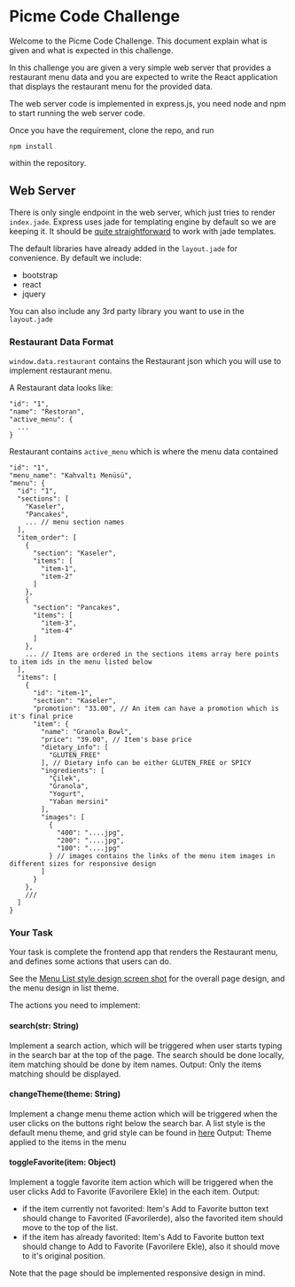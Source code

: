 # Picme Code Challenge
Welcome to the Picme Code Challenge. This document explain what is given and
what is expected in this challenge.

In this challenge you are given a very simple web server that provides a
restaurant menu data and you are expected to write the React application that
displays the restaurant menu for the provided data.

The web server code is implemented in express.js, you need node and npm to start
running the web server code.

Once you have the requirement, clone the repo, and run
```
npm install
```
within the repository.

## Web Server

There is only single endpoint in the web server, which just tries to render
`index.jade`. Express uses jade for templating engine by default so we are keeping
it. It should be [quite straightforward](https://naltatis.github.io/jade-syntax-docs/) to work with jade templates.

The default libraries have already added in the `layout.jade` for convenience. By default we include:
- bootstrap
- react
- jquery

You can also include any 3rd party library you want to use in the `layout.jade`

### Restaurant Data Format
`window.data.restaurant` contains the Restaurant json which you will use to implement restaurant menu.

A Restaurant data looks like:
```
"id": "1",
"name": "Restoran",
"active_menu": {
  ...
}
```
Restaurant contains `active_menu` which is where the menu data contained
```
"id": "1",
"menu_name": "Kahvaltı Menüsü",
"menu": {
  "id": "1",
  "sections": [
    "Kaseler",
    "Pancakes",
    ... // menu section names
  ],
  "item_order": [
    {
      "section": "Kaseler",
      "items": [
        "item-1",
        "item-2"
      ]
    },
    {
      "section": "Pancakes",
      "items": [
        "item-3",
        "item-4"
      ]
    },
    ... // Items are ordered in the sections items array here points to item ids in the menu listed below
  ],
  "items": [
    {
      "id": "item-1",
      "section": "Kaseler",
      "promotion": "33.00", // An item can have a promotion which is it's final price
      "item": {
        "name": "Granola Bowl",
        "price": "39.00", // Item's base price
        "dietary_info": [
          "GLUTEN_FREE"
        ], // Dietary info can be either GLUTEN_FREE or SPICY
        "ingredients": [
          "Çilek",
          "Granola",
          "Yogurt",
          "Yaban mersini"
        ],
        "images": [
          {
            "400": "....jpg",
            "200": "....jpg",
            "100": "....jpg"
          } // images contains the links of the menu item images in different sizes for responsive design
        ]
      }
    },
    ///
  ]
}
```

### Your Task

Your task is complete the frontend app that renders the Restaurant menu, and defines some actions that users
can do.

See the [Menu List style design screen shot](https://s3.eu-central-1.amazonaws.com/static.picme.co/menu-list-style.png) for the overall page design, and the menu design in list theme.

The actions you need to implement:

#### search(str: String)
Implement a search action, which will be triggered when user starts typing in the search bar at the top of the page.
The search should be done locally, item matching should be done by item names.
Output: Only the items matching should be displayed.

#### changeTheme(theme: String)
Implement a change menu theme action which will be triggered when the user clicks on the buttons right below the search bar.
A list style is the default menu theme, and grid style can be found in [here](https://s3.eu-central-1.amazonaws.com/static.picme.co/menu-grid-style.png)
Output: Theme applied to the items in the menu

#### toggleFavorite(item: Object)
Implement a toggle favorite item action which will be triggered when the user clicks Add to Favorite (Favorilere Ekle) in the each item.
Output:
- if the item currently not favorited: Item's Add to Favorite button text should change to Favorited (Favorilerde), also the favorited item should move to the top of the list.
- if the item has already favorited: Item's Add to Favorite button text should change to Add to Favorite (Favorilere Ekle), also it should move to it's original position.

Note that the page should be implemented responsive design in mind.

